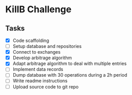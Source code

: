 # KillB Challenge

## Tasks

- [x] Code scaffolding
- [ ] Setup database and repositories
- [x] Connect to exchanges
- [x] Develop arbitrage algorithm
- [x] Adapt arbitrage algorithm to deal with multiple entries
- [ ] Implement data records
- [ ] Dump database with 30 operations during a 2h period
- [ ] Write readme instructions
- [ ] Upload source code to git repo

